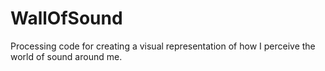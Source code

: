 # WallOfSound
Processing code for creating a visual representation of how I perceive the world of sound around me.
